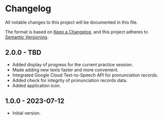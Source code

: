 # Changelog

All notable changes to this project will be documented in this file.

The format is based on [Keep a Changelog](https://keepachangelog.com/en/1.0.0/),
and this project adheres to [Semantic Versioning](https://semver.org/spec/v2.0.0.html).

## 2.0.0 - TBD
- Added display of progress for the current practice session.
- Made adding new texts faster and more convenient.
- Integrated Google Cloud Text-to-Speech API for pronunciation records.
- Added check for integrity of pronunciation records data.
- Added application icon.

## 1.0.0 - 2023-07-12
- Initial version.
